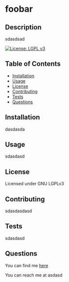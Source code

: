 # foobar
## Description
sdasdsad


[![License: LGPL v3](https://img.shields.io/badge/License-LGPL_v3-blue.svg)](https://www.gnu.org/licenses/lgpl-3.0)

## Table of Contents

- [Installation](#installation)
- [Usage](#usage)
- [License](#license)
- [Contributing](#contributing)
- [Tests](#tests)
- [Questions](#questions)


## Installation
dasdasda


## Usage
sdasdasd



## License
Licensed under GNU LGPLv3

## Contributing
sdasdasdasd


## Tests
sdasdasd


## Questions
You can find me [here](https://github.com/asdasd)

You can reach me at asdasd